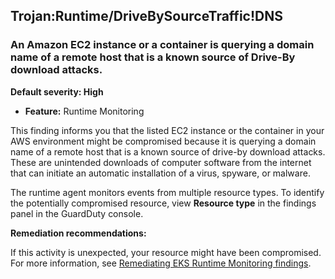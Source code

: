 Trojan:Runtime/DriveBySourceTraffic!DNS
---------------------------------------


### An Amazon EC2 instance or a container is querying a domain name of a remote host that is a known source of Drive-By download attacks.


**Default severity: High**


 * **Feature:** Runtime Monitoring

This finding informs you that the listed EC2 instance or the container in your AWS environment might be compromised because it is querying a domain name of a remote host that is a known source of drive-by download attacks. These are unintended downloads of computer software from the internet that can initiate an automatic installation of a virus, spyware, or malware.


The runtime agent monitors events from multiple resource types. To identify the potentially compromised resource, view **Resource type** in the findings panel in the GuardDuty console.


**Remediation recommendations:**


If this activity is unexpected, your resource might have been compromised. For more information, see [Remediating EKS Runtime Monitoring findings](https://docs.aws.amazon.com/guardduty/latest/ug/guardduty-remediate-eks-runtime-monitoring.html).

